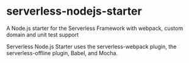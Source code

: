 # serverless-nodejs-starter
A Node.js starter for the Serverless Framework with webpack, custom domain and unit test support


Serverless Node.js Starter uses the serverless-webpack plugin, the serverless-offline plugin, Babel, and Mocha.
